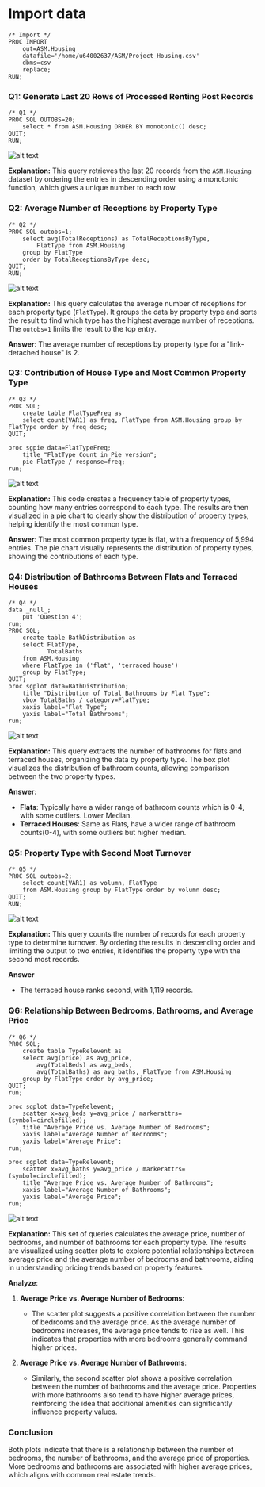 # Import data

```sas
/* Import */
PROC IMPORT
	out=ASM.Housing
	datafile='/home/u64002637/ASM/Project_Housing.csv'
	dbms=csv
	replace;
RUN;
```

### Q1: Generate Last 20 Rows of Processed Renting Post Records
```sas
/* Q1 */
PROC SQL OUTOBS=20;
	select * from ASM.Housing ORDER BY monotonic() desc;
QUIT;
RUN;
```
![alt text](../outputs/images/Q1.png)

**Explanation:** This query retrieves the last 20 records from the `ASM.Housing` dataset by ordering the entries in descending order using a monotonic function, which gives a unique number to each row. 

### Q2: Average Number of Receptions by Property Type
```sas
/* Q2 */
PROC SQL outobs=1;
	select avg(TotalReceptions) as TotalReceptionsByType, 
		FlatType from ASM.Housing
	group by FlatType
	order by TotalReceptionsByType desc;
QUIT;
RUN;
```

![alt text](../outputs/images/Q2.png)

**Explanation:** This query calculates the average number of receptions for each property type (`FlatType`). It groups the data by property type and sorts the result to find which type has the highest average number of receptions. The `outobs=1` limits the result to the top entry.

**Answer**: The average number of receptions by property type for a "link-detached house" is 2.

### Q3: Contribution of House Type and Most Common Property Type
```sas
/* Q3 */
PROC SQL;
	create table FlatTypeFreq as 
	select count(VAR1) as freq, FlatType from ASM.Housing group by FlatType order by freq desc;
QUIT;

proc sgpie data=FlatTypeFreq;
	title "FlatType Count in Pie version";
	pie FlatType / response=freq;
run;
```

![alt text](../outputs/images/Q3.png)

**Explanation:** This code creates a frequency table of property types, counting how many entries correspond to each type. The results are then visualized in a pie chart to clearly show the distribution of property types, helping identify the most common type.

**Answer**: The most common property type is flat, with a frequency of 5,994 entries. The pie chart visually represents the distribution of property types, showing the contributions of each type.

### Q4: Distribution of Bathrooms Between Flats and Terraced Houses
```sas
/* Q4 */
data _null_;
	put 'Question 4';
run;
PROC SQL;
    create table BathDistribution as
    select FlatType, 
           TotalBaths
    from ASM.Housing
    where FlatType in ('flat', 'terraced house')
    group by FlatType;
QUIT;
proc sgplot data=BathDistribution;
    title "Distribution of Total Bathrooms by Flat Type";
    vbox TotalBaths / category=FlatType;
    xaxis label="Flat Type";
    yaxis label="Total Bathrooms";
run;
```

![alt text](../outputs/images/Q4.png)

**Explanation:** This query extracts the number of bathrooms for flats and terraced houses, organizing the data by property type. The box plot visualizes the distribution of bathroom counts, allowing comparison between the two property types.

**Answer**:
- **Flats**: Typically have a wider range of bathroom counts which is 0-4, with some outliers. Lower Median.
- **Terraced Houses**: Same as Flats, have a wider range of bathroom counts(0-4), with some outliers but higher median.

### Q5: Property Type with Second Most Turnover
```sas
/* Q5 */
PROC SQL outobs=2;
	select count(VAR1) as volumn, FlatType 
	from ASM.Housing group by FlatType order by volumn desc;
QUIT;
RUN;
```

![alt text](../outputs/images/Q5.png)

**Explanation:** This query counts the number of records for each property type to determine turnover. By ordering the results in descending order and limiting the output to two entries, it identifies the property type with the second most records.

**Answer**
- The terraced house ranks second, with 1,119 records.


### Q6: Relationship Between Bedrooms, Bathrooms, and Average Price
```sas
/* Q6 */
PROC SQL;
	create table TypeRelevent as
	select avg(price) as avg_price, 
		avg(TotalBeds) as avg_beds, 
		avg(TotalBaths) as avg_baths, FlatType from ASM.Housing
	group by FlatType order by avg_price;
QUIT;
run;

proc sgplot data=TypeRelevent;
    scatter x=avg_beds y=avg_price / markerattrs=(symbol=circlefilled);
    title "Average Price vs. Average Number of Bedrooms";
    xaxis label="Average Number of Bedrooms";
    yaxis label="Average Price";
run;

proc sgplot data=TypeRelevent;
    scatter x=avg_baths y=avg_price / markerattrs=(symbol=circlefilled);
    title "Average Price vs. Average Number of Bathrooms";
    xaxis label="Average Number of Bathrooms";
    yaxis label="Average Price";
run;
```

![alt text](../outputs/images/Q6.png)

**Explanation:** This set of queries calculates the average price, number of bedrooms, and number of bathrooms for each property type. The results are visualized using scatter plots to explore potential relationships between average price and the average number of bedrooms and bathrooms, aiding in understanding pricing trends based on property features.

**Analyze**: 
1. **Average Price vs. Average Number of Bedrooms**:
   - The scatter plot suggests a positive correlation between the number of bedrooms and the average price. As the average number of bedrooms increases, the average price tends to rise as well. This indicates that properties with more bedrooms generally command higher prices.

2. **Average Price vs. Average Number of Bathrooms**:
   - Similarly, the second scatter plot shows a positive correlation between the number of bathrooms and the average price. Properties with more bathrooms also tend to have higher average prices, reinforcing the idea that additional amenities can significantly influence property values.

### Conclusion
Both plots indicate that there is a relationship between the number of bedrooms, the number of bathrooms, and the average price of properties. More bedrooms and bathrooms are associated with higher average prices, which aligns with common real estate trends. 